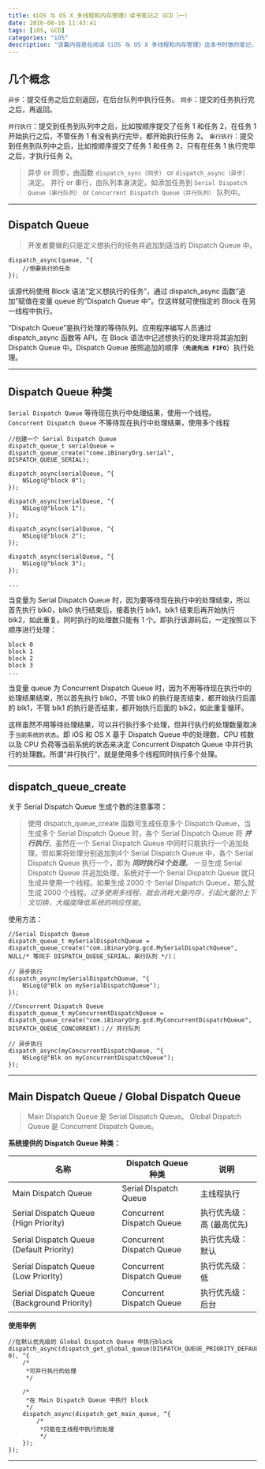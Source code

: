 ```yaml
---
title: 《iOS 与 OS X 多线程和内存管理》读书笔记之 GCD（一）
date: 2016-08-16 11:43:41
tags: [iOS, GCD]
categories: "iOS"
description: "该篇内容是在阅读《iOS 与 OS X 多线程和内存管理》这本书时做的笔记，加入了一些自己的理解说明和测试 demo，方便查阅。"
---
```


<!-- more -->

## 几个概念

`异步`：提交任务之后立刻返回，在后台队列中执行任务。
`同步`：提交的任务执行完之后，再返回。

`并行执行`：提交到任务到队列中之后，比如按顺序提交了任务 1 和任务 2，在任务 1 开始执行之后，不管任务 1 有没有执行完毕，都开始执行任务 2。
`串行执行`：提交到任务到队列中之后，比如按顺序提交了任务 1 和任务 2，只有在任务 1 执行完毕之后，才执行任务 2。

> 异步 or 同步，由函数 `dispatch_sync（同步）` or `dispatch_async（异步）` 决定。
> 并行 or 串行，由队列本身决定。如添加任务到 `Serial Dispatch Queue（串行队列）` or `Concurrent Dispatch Queue（并行队列）` 队列中。

---

## Dispatch Queue

> 开发者要做的只是定义想执行的任务并追加到适当的 Dispatch Queue 中。

```objc
dispatch_async(queue, ^{
    //想要执行的任务
});
```

该源代码使用 Block 语法“定义想执行的任务”，通过 dispatch_async 函数“追加”赋值在变量 queue 的“Dispatch Queue 中”。仅这样就可使指定的 Block 在另一线程中执行。

“Dispatch Queue”是执行处理的等待队列。应用程序编写人员通过 dispatch_async 函数等 API，在 Block 语法中记述想执行的处理并将其追加到 Dispatch Queue 中。Dispatch Queue 按照追加的顺序（**`先进先出 FIFO`**）执行处理。

---


## Dispatch Queue 种类

`Serial Dispatch Queue` 等待现在执行中处理结果，使用一个线程。  
`Concurrent Dispatch Queue` 不等待现在执行中处理结果，使用多个线程

```objc
//创建一个 Serial Dispatch Queue
dispatch_queue_t serialQueue = dispatch_queue_create("come.iBinaryOrg.serial", DISPATCH_QUEUE_SERIAL);

dispatch_async(serialQueue, ^{
    NSLog(@"block 0");
});

dispatch_async(serialQueue, ^{
    NSLog(@"block 1");
});

dispatch_async(serialQueue, ^{
    NSLog(@"block 2");
});

dispatch_async(serialQueue, ^{
    NSLog(@"block 3");
});

...

```

当变量为 Serial Dispatch Queue 时，因为要等待现在执行中的处理结束，所以首先执行 blk0，blk0 执行结束后，接着执行 blk1，blk1 结束后再开始执行 blk2，如此重复。同时执行的处理数只能有 1 个。即执行该源码后，一定按照以下顺序进行处理：

```
block 0
block 1
block 2
block 3
...
```

当变量 queue 为 Concurrent Dispatch Queue 时，因为不用等待现在执行中的处理结果结束，所以首先执行 blk0，不管 blk0 的执行是否结束，都开始执行后面的 blk1，不管 blk1 的执行是否结束，都开始执行后面的 blk2，如此重复循环。

这样虽然不用等待处理结果，可以并行执行多个处理，但并行执行的处理数量取决于`当前系统的状态`。即 iOS 和 OS X 基于 Dispatch Queue 中的处理数、CPU 核数以及 CPU 负荷等当前系统的状态来决定 Concurrent Dispatch Queue 中并行执行的处理数。所谓“并行执行”，就是使用多个线程同时执行多个处理。


---

## dispatch_queue_create

关于 Serial Dispatch Queue 生成个数的注意事项：

> 使用 dispatch_queue_create 函数可生成任意多个 Dispatch Queue，当生成多个 Serial Dispatch Queue 时，各个 Serial Dispatch Queue 将 ***并行执行***。虽然在一个 Serial Dispatch Queue 中同时只能执行一个追加处理，但如果将处理分别追加到4个 Serial Dispatch Queue 中，各个 Serial Dispatch Queue 执行一个，即为 ***同时执行4个处理***。
> 一旦生成 Serial Dispatch Queue 并追加处理，系统对于一个 Serial Dispatch Queue 就只生成并使用一个线程。如果生成 2000 个 Serial Dispatch Queue，那么就生成 2000 个线程。*过多使用多线程，就会消耗大量内存，引起大量的上下文切换，大幅度降低系统的响应性能。*

使用方法：

```objc
//Serial Dispatch Queue
dispatch_queue_t mySerialDispatchQueue = dispatch_queue_create("com.iBinaryOrg.gcd.MySerialDispatchQueue", NULL/* 等同于 DISPATCH_QUEUE_SERIAL，串行队列 */)；

// 异步执行
dispatch_async(mySerialDispatchQueue, ^{
    NSLog(@"Blk on mySerialDispatchQueue");
});

//Concurrent Dispatch Queue
dispatch_queue_t myConcurrentDispatchQueue = dispatch_queue_create("com.iBinaryOrg.gcd.MyConcurrentDispatchQueue", DISPATCH_QUEUE_CONCURRENT)；// 并行队列

// 异步执行
dispatch_async(myConcurrentDispatchQueue, ^{
    NSLog(@"Blk on myConcurrentDispatchQueue");
});

```

---

## Main Dispatch Queue / Global Dispatch Queue

> Main Dispatch Queue 是 Serial Dispatch Queue。
> Global Dispatch Queue 是 Concurrent Dispatch Queue。  


**系统提供的 Dispatch Queue 种类：**

名称 | Dispatch Queue 种类 | 说明
---|---|---
Main Dispatch Queue | Serial DIspatch Queue | 主线程执行
Serial Dispatch Queue (Hign Priority) | Concurrent Dispatch Queue | 执行优先级：高 (最高优先)
Serial Dispatch Queue (Default Priority) | Concurrent Dispatch Queue | 执行优先级：默认
Serial Dispatch Queue (Low Priority) | Concurrent Dispatch Queue | 执行优先级：低
Serial Dispatch Queue (Background Priority) | Concurrent Dispatch Queue | 执行优先级：后台

**使用举例**

```objc
//在默认优先级的 Global Dispatch Queue 中执行block
dispatch_async(dispatch_get_global_queue(DISPATCH_QUEUE_PRIORITY_DEFAULT, 0), ^{
    /*
     *可并行执行的处理
     */
    
    /*
     *在 Main Dispatch Queue 中执行 block
     */
    dispatch_async(dispatch_get_main_queue, ^{
        /*
         *只能在主线程中执行的处理
         */
    });
});

```

---







